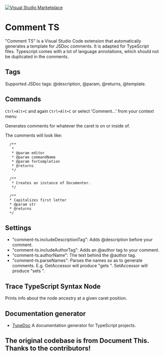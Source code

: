 [![Visual Studio Marketplace](https://img.shields.io/vscode-marketplace/v/ritwickdey.LiveServer.svg)](https://marketplace.visualstudio.com/items?itemName=salbert.comment-ts)

# Comment TS
"Comment TS" is a Visual Studio Code extension that automatically generates a template for JSDoc comments. It is adapted for TypeScript files. Typescript comes with a lot of language annotations, which should not be duplicated in the comments.

## Tags
Supported JSDoc tags: @description, @param, @returns, @template.

## Commands
`Ctrl+Alt+C` and again `Ctrl+Alt+C`
or select 'Comment...' from your context menu

Generates comments for whatever the caret is on or inside of.

The comments will look like:
```
  /**
   *
   * @param editor
   * @param commandName
   * @param forCompletion
   * @returns
   */

  /**
   * Creates an instance of Documenter.
   */

  /**
  * Capitalizes first letter
  * @param str
  * @returns
  */
```
## Settings
* "comment-ts.includeDescriptionTag": Adds @description before your comment.
* "comment-ts.includeAuthorTag": Adds an @author tag to your comment.
* "comment-ts.authorName": The text behind the @author tag.
* "comment-ts.parseNames": Parses the names so as to generate comments. E.g. GetAccessor will produce "gets <name> ". SetAccessor will produce "sets <name> ".

## Trace TypeScript Syntax Node
Prints info about the node ancestry at a given caret position.

## Documentation generator
* [TypeDoc](http://typedoc.org/guides/installation/)
A documentation generator for TypeScript projects.

## The original codebase is from Document This. Thanks to the contributors!
